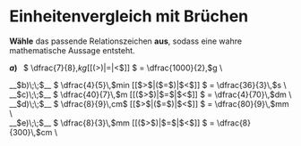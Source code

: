 <!--
version:  0.0.1

language: de

@style
input {
    text-align: center;
}

.flex-container {
    display: flex;
    flex-wrap: wrap;
    align-items: stretch;
    gap: 20px;
}

.flex-child {
    flex: 1;
    min-width: 350px;
    margin-right: 20px;
}

@media (max-width: 400px) {
    .flex-child {
        flex: 100%;
        margin-right: 0;
    }
}
@end

formula: \carry   \textcolor{red}{\scriptsize #1}
formula: \digit   \rlap{\carry{#1}}\phantom{#2}#2
formula: \permil  \text{‰}

import: https://raw.githubusercontent.com/LiaTemplates/Tikz-Jax/main/README.md

script: https://cdn.jsdelivr.net/gh/LiaTemplates/Tikz-Jax@main/dist/index.js


tags: Einheiten, Bruchrechnung, Länge, Masse, Zeit, mittel, normal, Angeben

comment: Welche angegebene Größe in Bruchdarstellung ist größer? Wähle das passende Relationszeichen.

author: Martin Lommatzsch

-->




# Einheitenvergleich mit Brüchen


**Wähle** das passende Relationszeichen **aus**, sodass eine wahre mathematische Aussage entsteht.



<section class="flex-container">

<div class="flex-child">

__$a)\;\;$__ $ \dfrac{7}{8}\,$kg [[($>$)|$=$|$<$]] $ = \dfrac{1000}{2}\,$g \

</div>
<div class="flex-child">
__$b)\;\;$__ $ \dfrac{4}{5}\,$min [[$>$|($=$)|$<$]] $ = \dfrac{36}{3}\,$s \

</div>
<div class="flex-child">
__$c)\;\;$__ $ \dfrac{40}{7}\,$m [[($>$)|$=$|$<$]] $ = \dfrac{4}{70}\,$dm \

</div>
<div class="flex-child">
__$d)\;\;$__ $ \dfrac{8}{9}\,cm$ [[$>$|($=$)|$<$]] $ = \dfrac{80}{9}\,$mm \

</div>
<div class="flex-child">
__$e)\;\;$__ $ \dfrac{8}{3}\,$mm [[($>$)|$=$|$<$]] $ = \dfrac{8}{300}\,$cm \


</div>


</section>





